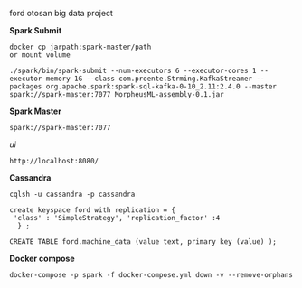ford otosan big data project

**Spark Submit**

````
docker cp jarpath:spark-master/path
or mount volume
````
```
./spark/bin/spark-submit --num-executors 6 --executor-cores 1 --executor-memory 1G --class com.proente.Strming.KafkaStreamer --packages org.apache.spark:spark-sql-kafka-0-10_2.11:2.4.0 --master spark://spark-master:7077 MorpheusML-assembly-0.1.jar
```

**Spark Master**

```
spark://spark-master:7077 
```

*ui*

```
http://localhost:8080/
```

**Cassandra**

````
cqlsh -u cassandra -p cassandra

create keyspace ford with replication = {       
 'class' : 'SimpleStrategy', 'replication_factor' :4
  } ;

CREATE TABLE ford.machine_data (value text, primary key (value) );
````


**Docker compose**

```
docker-compose -p spark -f docker-compose.yml down -v --remove-orphans
```
